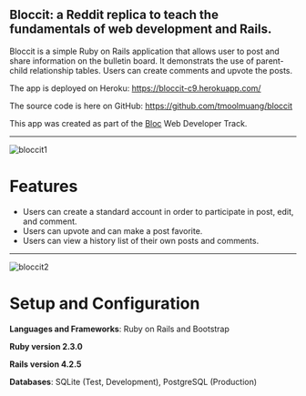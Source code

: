 ## Bloccit: a Reddit replica to teach the fundamentals of web development and Rails.

Bloccit is a simple Ruby on Rails application that allows user to post and share information on the bulletin board. 
It demonstrats the use of parent-child relationship tables. Users can create comments and upvote the posts.

The app is deployed on Heroku: https://bloccit-c9.herokuapp.com/

The source code is here on GitHub: https://github.com/tmoolmuang/bloccit

This app was created as part of the [Bloc](www.bloc.io) Web Developer Track.
<hr>

![bloccit1](https://cloud.githubusercontent.com/assets/24881495/26010155/a6ef54a4-3700-11e7-8b94-5011dc01fa6a.JPG)

# Features

+ Users can create a standard account in order to participate in post, edit, and comment.
+ Users can upvote and can make a post favorite.
+ Users can view a history list of their own posts and comments.
<hr>

![bloccit2](https://cloud.githubusercontent.com/assets/24881495/26010475/dbe8ca7c-3701-11e7-8e23-6bad4ec1b53e.JPG)

# Setup and Configuration

**Languages and Frameworks**: Ruby on Rails and Bootstrap

**Ruby version 2.3.0**

**Rails version 4.2.5**

**Databases**: SQLite (Test, Development), PostgreSQL (Production)
